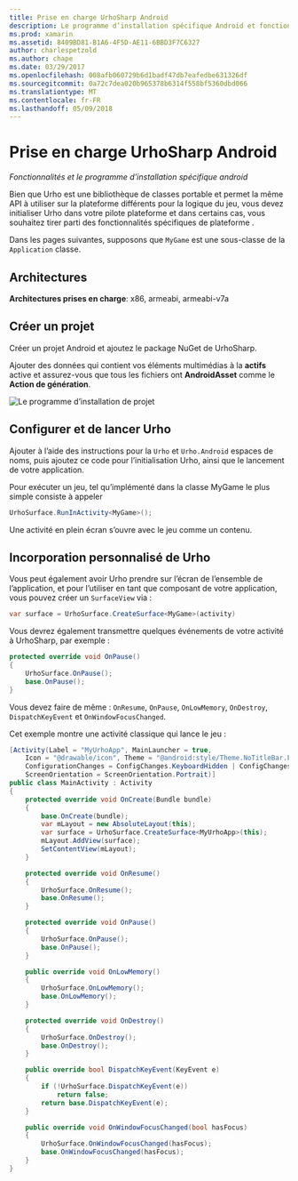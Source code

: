 ```yaml
---
title: Prise en charge UrhoSharp Android
description: Le programme d’installation spécifique Android et fonctionnalités UrhoSharp.
ms.prod: xamarin
ms.assetid: 8409BD81-B1A6-4F5D-AE11-6BBD3F7C6327
author: charlespetzold
ms.author: chape
ms.date: 03/29/2017
ms.openlocfilehash: 008afb060729b6d1badf47db7eafedbe631326df
ms.sourcegitcommit: 0a72c7dea020b965378b6314f558bf5360dbd066
ms.translationtype: MT
ms.contentlocale: fr-FR
ms.lasthandoff: 05/09/2018
---
```

# <a name="urhosharp-android-support"></a>Prise en charge UrhoSharp Android

_Fonctionnalités et le programme d’installation spécifique android_

Bien que Urho est une bibliothèque de classes portable et permet la même API à utiliser sur la plateforme différents pour la logique du jeu, vous devez initialiser Urho dans votre pilote plateforme et dans certains cas, vous souhaitez tirer parti des fonctionnalités spécifiques de plateforme .

Dans les pages suivantes, supposons que `MyGame` est une sous-classe de la `Application` classe.

## <a name="architectures"></a>Architectures

**Architectures prises en charge**: x86, armeabi, armeabi-v7a

## <a name="create-a-project"></a>Créer un projet

Créer un projet Android et ajoutez le package NuGet de UrhoSharp.

Ajouter des données qui contient vos éléments multimédias à la **actifs** active et assurez-vous que tous les fichiers ont **AndroidAsset** comme le **Action de génération**.

![Le programme d’installation de projet](android-images/image-3.png "ajouter des données qui contient les éléments multimédias dans le répertoire de ressources")

## <a name="configure-and-launching-urho"></a>Configurer et de lancer Urho

Ajouter à l’aide des instructions pour la `Urho` et `Urho.Android` espaces de noms, puis ajoutez ce code pour l’initialisation Urho, ainsi que le lancement de votre application.

Pour exécuter un jeu, tel qu’implémenté dans la classe MyGame le plus simple consiste à appeler

```csharp
UrhoSurface.RunInActivity<MyGame>();
```

Une activité en plein écran s’ouvre avec le jeu comme un contenu.

## <a name="custom-embedding-of-urho"></a>Incorporation personnalisé de Urho

Vous peut également avoir Urho prendre sur l’écran de l’ensemble de l’application, et pour l’utiliser en tant que composant de votre application, vous pouvez créer un `SurfaceView` via :

```csharp
var surface = UrhoSurface.CreateSurface<MyGame>(activity)
```

Vous devrez également transmettre quelques événements de votre activité à UrhoSharp, par exemple :

```csharp
protected override void OnPause()
{
    UrhoSurface.OnPause();
    base.OnPause();
}
```

Vous devez faire de même : `OnResume`, `OnPause`, `OnLowMemory`, `OnDestroy`, `DispatchKeyEvent` et `OnWindowFocusChanged`.

Cet exemple montre une activité classique qui lance le jeu :

```csharp
[Activity(Label = "MyUrhoApp", MainLauncher = true,
    Icon = "@drawable/icon", Theme = "@android:style/Theme.NoTitleBar.Fullscreen",
    ConfigurationChanges = ConfigChanges.KeyboardHidden | ConfigChanges.Orientation,
    ScreenOrientation = ScreenOrientation.Portrait)]
public class MainActivity : Activity
{
    protected override void OnCreate(Bundle bundle)
    {
        base.OnCreate(bundle);
        var mLayout = new AbsoluteLayout(this);
        var surface = UrhoSurface.CreateSurface<MyUrhoApp>(this);
        mLayout.AddView(surface);
        SetContentView(mLayout);
    }

    protected override void OnResume()
    {
        UrhoSurface.OnResume();
        base.OnResume();
    }

    protected override void OnPause()
    {
        UrhoSurface.OnPause();
        base.OnPause();
    }

    public override void OnLowMemory()
    {
        UrhoSurface.OnLowMemory();
        base.OnLowMemory();
    }

    protected override void OnDestroy()
    {
        UrhoSurface.OnDestroy();
        base.OnDestroy();
    }

    public override bool DispatchKeyEvent(KeyEvent e)
    {
        if (!UrhoSurface.DispatchKeyEvent(e))
            return false;
        return base.DispatchKeyEvent(e);
    }

    public override void OnWindowFocusChanged(bool hasFocus)
    {
        UrhoSurface.OnWindowFocusChanged(hasFocus);
        base.OnWindowFocusChanged(hasFocus);
    }
}
```

